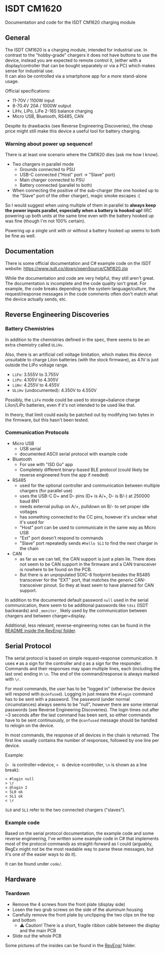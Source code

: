 # ISDT CM1620
Documentation and code for the ISDT CM1620 charging module

## General

The ISDT CM1620 is a charging module, intended for industrial use. In contrast to the "hobby-grade" chargers it does not have buttons to use the device, instead you are expected to remote control it, (either with a display/controller that can be bought separately or via a PC) which makes sense for industrial use.  
It can also be controlled via a smartphone app for a more stand-alone usage.

Official specifications:
- 11-70V / 1100W input
- 8-70.4V 20A / 1000W output
- LiHv, LiPo, LiFe 2-16S balance charging
- Micro USB, Bluetooth, RS485, CAN

Despite its drawbacks (see Reverse Engineering Discoveries), the cheap price might still make this device a useful tool for battery charging.

### Warning about power up sequence!

There is at least one scenario where the CM1620 dies (ask me how I know).

- Two chargers in parallel mode
    - Grounds connected to PSU
    - USB-C connected ("Host" port -> "Slave" port)
    - Main charger connected to PSU
    - Battery connected (parallel to both)
- When connecting the positive of the sub-charger (the one hooked up to the "Slave" port of the other charger), magic smoke escapes :(

So I would suggest when using multiple of them in parallel to **always keep the power inputs parallel, especially when a battery is hooked up!**
IIRC powering up both units at the same time even with the battery hooked up was fine (though I'm not 100% certain).

Powering up a single unit with or without a battery hooked up seems to both be fine as well.

## Documentation
There is some official documentation and C# example code on the ISDT website:
https://www.isdt.co/down/openSource/CM1620.zip

While the documentation and code are very helpful, they still aren't great.
The documentation is incomplete and the code quality isn't great. For example, the code breaks depending on the system language/culture, the request/response messages in the code comments often don't match what the device actually sends, etc.

## Reverse Engineering Discoveries

### Battery Chemistries
In addition to the chemistries defined in the spec, there seems to be an extra chemistry called `ULiHv`.

Also, there is an artificial cell voltage limitation, which makes this device unsuitable to charge LiIon batteries (with the stock firmware), as 4.1V is just outside the LiPo voltage range.

- `LiFe`: 3.555V to 3.755V
- `LiPo`: 4.105V to 4.305V
- `LiHv`: 4.255V to 4.455V
- `ULiHv` (undocumented): 4.350V to 4.550V

Possibly, the `LiFe` mode could be used to storage+balance charge LiIon/LiPo batteries, even if it's not intended to be used like that.

In theory, that limit could easily be patched out by modifying two bytes in the firmware, but this hasn't been tested.

### Communication Protocols

- Micro USB
    - USB serial
    - documented ASCII serial protocol with example code
- Bluetooth
    - For use with "ISD Go" app
    - Completely different binary-based BLE protocol (could likely be reverse engineered from the app if needed)
- RS485
    - used for the optional controller and communication between multiple chargers (for parallel use)
    - uses the USB-C D+ and D- pins (D+ is A/+, D- is B/-) at 250000 baud 8N1
    - needs external pullup on A/+, pulldown on B/- to set proper idle voltages
    - has something connected to the CC pins, however it's unclear what it's used for
    - "Host" port can be used to communicate in the same way as Micro USB
    - "Ext" port doesn't respond to commands
    - "Slave" port repeatedly sends `#hello SL1` to find the next charger in the chain
- CAN
    - as far as we can tell, the CAN support is just a plain lie. There does not seem to be CAN support in the firmware and a CAN transceiver is nowhere to be found on the PCB. 
    - But there is an unpopulated SOIC-8 footprint besides the RS485 transceiver for the "EXT" port, that matches the generic CAN-transceiver pinout. So they at least seem to have planned for CAN support.

In addition to the documented default password `null` used in the serial communication, there seem to be additional passwords like `tdsi` (ISDT backwards) and `_monitor_` likely used by the communication between chargers and between charger+display.

Additional, less relevant, reverse-engineering notes can be found in the [README inside the RevEng/ folder](RevEng/).

## Serial Protocol

The serial protocol is based on simple request-response communication.
It uses `#` as a sign for the controller and `@` as a sign for the responder. Commands and their responses may span multiple lines, each (including the last one) ending in `\n`. The end of the command/response is always marked with `\r`.

For most commands, the user has to be "logged in" (otherwise the device will respond with `@confused`). Logging in just means the `#login` command has to be sent with a password. The password (under normal circumstances) always seems to be "null", however there are some internal passwords (see Reverse Engineering Discoveries).
The login times out after ~3 seconds after the last command has been sent, so either commands have to be sent continuously, or the `@confused` message should be handled to relogin on the device.

In most commands, the response of all devices in the chain is returned. The first line usually contains the number of responses, followed by one line per device.

Example:

(`> ` is controller->device, `< ` is device->controller, `\n` is shown as a line break): 
```
> #login null
> \r
< @login 2
< SL0 ok
< SL1 ok
< \r
```
`SL0` and `SL1` refer to the two connected chargers ("slaves").

### Example code
Based on the serial protocol documentation, the example code and some reverse engineering, I've written some example code in C# that implements most of the protocol commands as straight-forward as I could (arguably, RegEx might not be the most readable way to parse these messages, but it's one of the easier ways to do it).

It can be found under `code/`.

## Hardware
### Teardown
- Remove the 4 screws from the front plate (display side)
- Losen the two grub screws on the side of the aluminum housing
- Carefully remove the front plate by unclipping the two clips on the top and bottom
    - :warning: Caution! There is a short, fragile ribbon cable between the display and the main PCB
- Slide out the whole PCB

Some pictures of the insides can be found in the [RevEng/](RevEng/) folder.